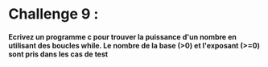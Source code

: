 # Challenge 9 :

#### Ecrivez un programme c pour trouver la puissance d'un nombre en utilisant des boucles while. Le nombre de la base (>0) et l'exposant (>=0) sont pris dans les cas de test